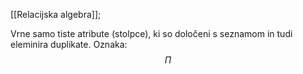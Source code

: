 [[Relacijska algebra]];

Vrne samo tiste atribute (stolpce), ki so določeni s seznamom in tudi eleminira duplikate.
Oznaka:
$$\Pi$$ 